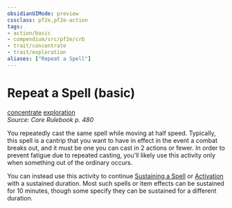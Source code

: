```yaml
---
obsidianUIMode: preview
cssclass: pf2e,pf2e-action
tags:
- action/basic
- compendium/src/pf2e/crb
- trait/concentrate
- trait/exploration
aliases: ["Repeat a Spell"]
---
```

# Repeat a Spell (basic)
[concentrate](../traits/concentrate.md)  [exploration](../traits/exploration.md)  
*Source: Core Rulebook p. 480*  



You repeatedly cast the same spell while moving at half speed. Typically, this spell is a cantrip that you want to have in effect in the event a combat breaks out, and it must be one you can cast in 2 actions or fewer. In order to prevent fatigue due to repeated casting, you'll likely use this activity only when something out of the ordinary occurs.

You can instead use this activity to continue [Sustaining a Spell](sustain-a-spell.md) or [Activation](sustain-an-activation.md) with a sustained duration. Most such spells or item effects can be sustained for 10 minutes, though some specify they can be sustained for a different duration.